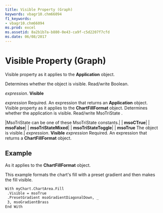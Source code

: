 ```yaml
---
title: Visible Property (Graph)
keywords: vbagr10.chm66094
f1_keywords:
- vbagr10.chm66094
ms.prod: excel
ms.assetid: 8a2b1b7a-b880-0e43-ca9f-c5d2207f7cfd
ms.date: 06/08/2017
---
```



# Visible Property (Graph)

Visible property as it applies to the **Application** object.

Determines whether the object is visible. Read/write Boolean.

 _expression_. **Visible**

 _expression_ Required. An expression that returns an **Application** object.
Visible property as it applies to the **ChartFillFormat** object.
Determines whether the application is visible. Read/write MsoTriState .


|MsoTriState can be one of these MsoTriState constants.|
| **msoCTrue**|
| **msoFalse**|
| **msoTriStateMixed**|
| **msoTriStateToggle**|
| **msoTrue** The object is visible.|
 _expression_. **Visible**
 _expression_ Required. An expression that returns a **ChartFillFormat** object.

## Example

As it applies to the **ChartFillFormat** object.

This example formats the chart's fill with a preset gradient and then makes the fill visible.




```vb
With myChart.ChartArea.Fill 
 .Visible = msoTrue 
 .PresetGradient msoGradientDiagonalDown, _ 
 3, msoGradientBrass 
End With
```


